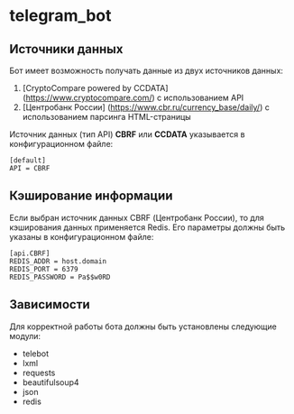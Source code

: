 # telegram_bot

## Источники данных
Бот имеет возможность получать данные из двух источников данных:
1. [CryptoCompare powered by CCDATA] (https://www.cryptocompare.com/) с использованием API
2. [Центробанк России] (https://www.cbr.ru/currency_base/daily/) с использованием парсинга HTML-страницы

Источник данных (тип API) **CBRF** или **CCDATA** указывается в конфигурационном файле:
```
[default]
API = CBRF
```

## Кэширование информации
Если выбран источник данных CBRF (Центробанк России), то для кэширования данных применяется Redis. Его параметры должны быть указаны в конфигурационном файле:
```
[api.CBRF]
REDIS_ADDR = host.domain
REDIS_PORT = 6379
REDIS_PASSWORD = Pa$$w0RD
```

## Зависимости
Для корректной работы бота должны быть установлены следующие модули:
- telebot
- lxml
- requests
- beautifulsoup4
- json
- redis